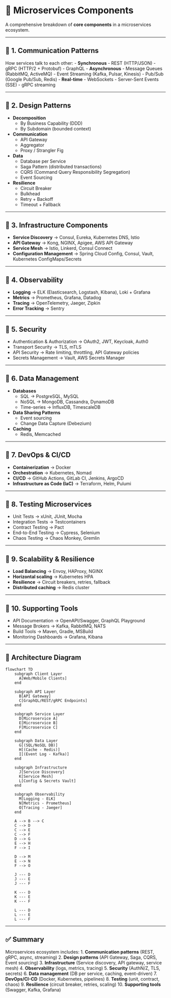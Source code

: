 # 🧩 Microservices Components

A comprehensive breakdown of **core components** in a microservices
ecosystem.

------------------------------------------------------------------------

## 🔹 1. Communication Patterns

How services talk to each other: - **Synchronous** - REST (HTTP/JSON) -
gRPC (HTTP/2 + Protobuf) - GraphQL - **Asynchronous** - Message Queues
(RabbitMQ, ActiveMQ) - Event Streaming (Kafka, Pulsar, Kinesis) -
Pub/Sub (Google Pub/Sub, Redis) - **Real-time** - WebSockets -
Server-Sent Events (SSE) - gRPC streaming

------------------------------------------------------------------------

## 🔹 2. Design Patterns

-   **Decomposition**
    -   By Business Capability (DDD)
    -   By Subdomain (bounded context)
-   **Communication**
    -   API Gateway
    -   Aggregator
    -   Proxy / Strangler Fig
-   **Data**
    -   Database per Service
    -   Saga Pattern (distributed transactions)
    -   CQRS (Command Query Responsibility Segregation)
    -   Event Sourcing
-   **Resilience**
    -   Circuit Breaker
    -   Bulkhead
    -   Retry + Backoff
    -   Timeout + Fallback

------------------------------------------------------------------------

## 🔹 3. Infrastructure Components

-   **Service Discovery** → Consul, Eureka, Kubernetes DNS, Istio
-   **API Gateway** → Kong, NGINX, Apigee, AWS API Gateway
-   **Service Mesh** → Istio, Linkerd, Consul Connect
-   **Configuration Management** → Spring Cloud Config, Consul, Vault,
    Kubernetes ConfigMaps/Secrets

------------------------------------------------------------------------

## 🔹 4. Observability

-   **Logging** → ELK (Elasticsearch, Logstash, Kibana), Loki + Grafana
-   **Metrics** → Prometheus, Grafana, Datadog
-   **Tracing** → OpenTelemetry, Jaeger, Zipkin
-   **Error Tracking** → Sentry

------------------------------------------------------------------------

## 🔹 5. Security

-   Authentication & Authorization → OAuth2, JWT, Keycloak, Auth0
-   Transport Security → TLS, mTLS
-   API Security → Rate limiting, throttling, API Gateway policies
-   Secrets Management → Vault, AWS Secrets Manager

------------------------------------------------------------------------

## 🔹 6. Data Management

-   **Databases**
    -   SQL → PostgreSQL, MySQL
    -   NoSQL → MongoDB, Cassandra, DynamoDB
    -   Time-series → InfluxDB, TimescaleDB
-   **Data Sharing Patterns**
    -   Event sourcing
    -   Change Data Capture (Debezium)
-   **Caching**
    -   Redis, Memcached

------------------------------------------------------------------------

## 🔹 7. DevOps & CI/CD

-   **Containerization** → Docker
-   **Orchestration** → Kubernetes, Nomad
-   **CI/CD** → GitHub Actions, GitLab CI, Jenkins, ArgoCD
-   **Infrastructure as Code (IaC)** → Terraform, Helm, Pulumi

------------------------------------------------------------------------

## 🔹 8. Testing Microservices

-   Unit Tests → xUnit, JUnit, Mocha
-   Integration Tests → Testcontainers
-   Contract Testing → Pact
-   End-to-End Testing → Cypress, Selenium
-   Chaos Testing → Chaos Monkey, Gremlin

------------------------------------------------------------------------

## 🔹 9. Scalability & Resilience

-   **Load Balancing** → Envoy, HAProxy, NGINX
-   **Horizontal scaling** → Kubernetes HPA
-   **Resilience** → Circuit breakers, retries, fallback
-   **Distributed caching** → Redis cluster

------------------------------------------------------------------------

## 🔹 10. Supporting Tools

-   API Documentation → OpenAPI/Swagger, GraphQL Playground
-   Message Brokers → Kafka, RabbitMQ, NATS
-   Build Tools → Maven, Gradle, MSBuild
-   Monitoring Dashboards → Grafana, Kibana

------------------------------------------------------------------------

## 🔹 Architecture Diagram

``` mermaid
flowchart TD
    subgraph Client Layer
      A[Web/Mobile Clients]
    end

    subgraph API Layer
      B[API Gateway]
      C[GraphQL/REST/gRPC Endpoints]
    end

    subgraph Service Layer
      D[Microservice A]
      E[Microservice B]
      F[Microservice C]
    end

    subgraph Data Layer
      G[(SQL/NoSQL DB)]
      H[(Cache - Redis)]
      I[(Event Log - Kafka)]
    end

    subgraph Infrastructure
      J[Service Discovery]
      K[Service Mesh]
      L[Config & Secrets Vault]
    end

    subgraph Observability
      M[Logging - ELK]
      N[Metrics - Prometheus]
      O[Tracing - Jaeger]
    end

    A --> B --> C
    C --> D
    C --> E
    C --> F
    D --> G
    E --> H
    F --> I

    D --> M
    E --> N
    F --> O

    J --- D
    J --- E
    J --- F

    K --- D
    K --- E
    K --- F

    L --- D
    L --- E
    L --- F
```

------------------------------------------------------------------------

## ✅ Summary

Microservices ecosystem includes: 1. **Communication patterns** (REST,
gRPC, async, streaming) 2. **Design patterns** (API Gateway, Saga, CQRS,
Event sourcing) 3. **Infrastructure** (Service discovery, API gateway,
service mesh) 4. **Observability** (logs, metrics, tracing) 5.
**Security** (AuthN/Z, TLS, secrets) 6. **Data management** (DB per
service, caching, event-driven) 7. **DevOps/CI-CD** (Docker, Kubernetes,
pipelines) 8. **Testing** (unit, contract, chaos) 9. **Resilience**
(circuit breaker, retries, scaling) 10. **Supporting tools** (Swagger,
Kafka, Grafana)
